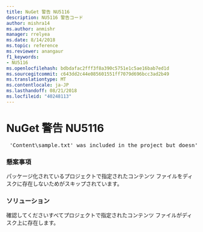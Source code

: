 ```yaml
---
title: NuGet 警告 NU5116
description: NU5116 警告コード
author: mishra14
ms.author: anmishr
manager: rrelyea
ms.date: 8/14/2018
ms.topic: reference
ms.reviewer: anangaur
f1_keywords:
- NU5116
ms.openlocfilehash: bdbdafac2fff3f8a390c5751e1c5ae16bab7ed1d
ms.sourcegitcommit: c643dd2c44e085601551ff7079d696bcc3ad2b49
ms.translationtype: MT
ms.contentlocale: ja-JP
ms.lasthandoff: 08/21/2018
ms.locfileid: "40248113"
---
```

# <a name="nuget-warning-nu5116"></a>NuGet 警告 NU5116
<pre> 'Content\sample.txt' was included in the project but doesn't exist. Skipping...</pre>

### <a name="issue"></a>懸案事項

パッケージ化されているプロジェクトで指定されたコンテンツ ファイルをディスクに存在しないためがスキップされています。


### <a name="solution"></a>ソリューション

確認してくださいすべてプロジェクトで指定されたコンテンツ ファイルがディスク上に存在します。

